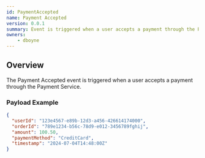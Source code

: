 ```yaml
---
id: PaymentAccepted
name: Payment Accepted
version: 0.0.1
summary: Event is triggered when a user accepts a payment through the Payment Service
owners:
    - dboyne
---
```


## Overview

The Payment Accepted event is triggered when a user accepts a payment through the Payment Service.

<NodeGraph />

### Payload Example

```json title="Payload example"
{
  "userId": "123e4567-e89b-12d3-a456-426614174000",
  "orderId": "789e1234-b56c-78d9-e012-3456789fghij",
  "amount": 100.50,
  "paymentMethod": "CreditCard",
  "timestamp": "2024-07-04T14:48:00Z"
}
```